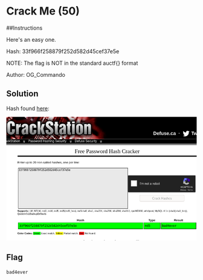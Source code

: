 # Crack Me (50)

##Instructions

Here's an easy one.

Hash: 33f966f258879f252d582d45cef37e5e

NOTE: The flag is NOT in the standard auctf{} format

Author: OG_Commando

## Solution

Hash found [here](https://crackstation.net/):

!["crackme crackstation"](files/crackme-crackstation.png)

## Flag

~~~
bad4ever
~~~